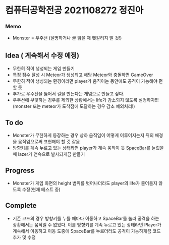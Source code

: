 # 컴퓨터공학전공 2021108272 정진아

### Memo

- Monster = 우주선 (설명하거나 글 읽을 때 헷갈리지 말 것!)

## Idea ( 계속해서 수정 예정)

- 무한히 적이 생성되는 게임 만들기
- 특정 점수 달성 시 Meteor가 생성되고 해당 Meteor와 충돌하면 GameOver
- 무한히 적이 생성되는 환경이라면 player가 움직이는 동안에도 공격이 가능해야 편할 듯
- 추가로 우주선을 뚫어서 길을 만든다는 개념으로 만들고 싶다.
- 우주선에 부딫히는 경우를 제외한 상황에서는 life가 감소되지 않도록 설정하자!!!(monster 또는 meteor가 도착점에 도달하는 경우 감소 예외처리!)

## To do

- Monster가 무한하게 등장하는 경우 상하 움직임이 어떻게 이루어지는지 뒤의 배경을 움직임으로써 표현해야 할 것 같음
- 방향키를 계속 누르고 있는 상태라면 player가 계속 움직이 듯 SpaceBar를 눌렀을 때 lazer가 연속으로 발사되게끔 만들기

## Progress

- Monster가 게임 화면의 height 범위를 벗어나더라도 player의 life가 줄어들지 않도록 수정(현재 테스트 중)

## Complete

- 기존 코드의 경우 방향키를 누를 때마다 이동하고 SpaceBar를 눌러 공격을 하는 상황에서는 움직일 수 없었다. 이를 방향키를 계속 누르고 있는 상태라면 Player가 계속해서 이동하고 이동 도중에 SpaceBar를 누르더라도 공격이 가능하게끔 코드 추가 및 수정
